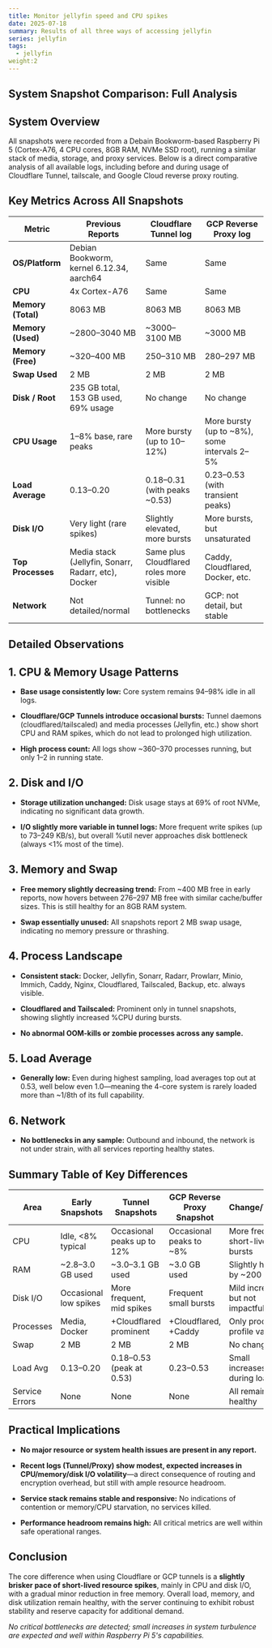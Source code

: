 ```yaml
---
title: Monitor jellyfin speed and CPU spikes
date: 2025-07-18
summary: Results of all three ways of accessing jellyfin
series: jellyfin
tags:
  - jellyfin
weight:2
---
```


## System Snapshot Comparison: Full Analysis

## System Overview

All snapshots were recorded from a Debain Bookworm-based Raspberry Pi 5 (Cortex-A76, 4 CPU cores, 8GB RAM, NVMe SSD root), running a similar stack of media, storage, and proxy services. Below is a direct comparative analysis of all available logs, including before and during usage of Cloudflare Tunnel, tailscale, and Google Cloud reverse proxy routing.

## Key Metrics Across All Snapshots

| Metric             | Previous Reports                                    | Cloudflare Tunnel log                    | GCP Reverse Proxy log                        |
| ------------------ | --------------------------------------------------- | ---------------------------------------- | -------------------------------------------- |
| **OS/Platform**    | Debian Bookworm, kernel 6.12.34, aarch64            | Same                                     | Same                                         |
| **CPU**            | 4x Cortex-A76                                       | Same                                     | Same                                         |
| **Memory (Total)** | 8063 MB                                             | 8063 MB                                  | 8063 MB                                      |
| **Memory (Used)**  | ~2800–3040 MB                                       | ~3000–3100 MB                            | ~3000 MB                                     |
| **Memory (Free)**  | ~320–400 MB                                         | 250–310 MB                               | 280–297 MB                                   |
| **Swap Used**      | 2 MB                                                | 2 MB                                     | 2 MB                                         |
| **Disk / Root**    | 235 GB total, 153 GB used, 69% usage                | No change                                | No change                                    |
| **CPU Usage**      | 1–8% base, rare peaks                               | More bursty (up to 10–12%)               | More bursty (up to ~8%), some intervals 2–5% |
| **Load Average**   | 0.13–0.20                                           | 0.18–0.31 (with peaks ~0.53)             | 0.23–0.53 (with transient peaks)             |
| **Disk I/O**       | Very light (rare spikes)                            | Slightly elevated, more bursts           | More bursts, but unsaturated                 |
| **Top Processes**  | Media stack (Jellyfin, Sonarr, Radarr, etc), Docker | Same plus Cloudflared roles more visible | Caddy, Cloudflared, Docker, etc.             |
| **Network**        | Not detailed/normal                                 | Tunnel: no bottlenecks                   | GCP: not detail, but stable                  |

## Detailed Observations

## 1. **CPU & Memory Usage Patterns**

- **Base usage consistently low:** Core system remains 94–98% idle in all logs.
    
- **Cloudflare/GCP Tunnels introduce occasional bursts:** Tunnel daemons (cloudflared/tailscaled) and media processes (Jellyfin, etc.) show short CPU and RAM spikes, which do not lead to prolonged high utilization.
    
- **High process count:** All logs show ~360–370 processes running, but only 1–2 in running state.
    

## 2. **Disk and I/O**

- **Storage utilization unchanged:** Disk usage stays at 69% of root NVMe, indicating no significant data growth.
    
- **I/O slightly more variable in tunnel logs:** More frequent write spikes (up to 73–249 KB/s), but overall %util never approaches disk bottleneck (always <1% most of the time).
    

## 3. **Memory and Swap**

- **Free memory slightly decreasing trend:** From ~400 MB free in early reports, now hovers between 276–297 MB free with similar cache/buffer sizes. This is still healthy for an 8GB RAM system.
    
- **Swap essentially unused:** All snapshots report 2 MB swap usage, indicating no memory pressure or thrashing.
    

## 4. **Process Landscape**

- **Consistent stack:** Docker, Jellyfin, Sonarr, Radarr, Prowlarr, Minio, Immich, Caddy, Nginx, Cloudflared, Tailscaled, Backup, etc. always visible.
    
- **Cloudflared and Tailscaled:** Prominent only in tunnel snapshots, showing slightly increased %CPU during bursts.
    
- **No abnormal OOM-kills or zombie processes across any sample.**
    

## 5. **Load Average**

- **Generally low:** Even during highest sampling, load averages top out at 0.53, well below even 1.0—meaning the 4-core system is rarely loaded more than ~1/8th of its full capability.
    

## 6. **Network**

- **No bottlenecks in any sample:** Outbound and inbound, the network is not under strain, with all services reporting healthy states.
    

## Summary Table of Key Differences

| Area           | Early Snapshots       | Tunnel Snapshots           | GCP Reverse Proxy Snapshot | Change/Trend                      |
| -------------- | --------------------- | -------------------------- | -------------------------- | --------------------------------- |
| CPU            | Idle, <8% typical     | Occasional peaks up to 12% | Occasional peaks to ~8%    | More frequent, short-lived bursts |
| RAM            | ~2.8–3.0 GB used      | ~3.0–3.1 GB used           | ~3.0 GB used               | Slightly higher, by ~200 MB       |
| Disk I/O       | Occasional low spikes | More frequent, mid spikes  | Frequent small bursts      | Mild increase, but not impactful  |
| Processes      | Media, Docker         | +Cloudflared prominent     | +Cloudflared, +Caddy       | Only process profile varies       |
| Swap           | 2 MB                  | 2 MB                       | 2 MB                       | No change                         |
| Load Avg       | 0.13–0.20             | 0.18–0.53 (peak at 0.53)   | 0.23–0.53                  | Small increases during load       |
| Service Errors | None                  | None                       | None                       | All remain healthy                |

## Practical Implications

- **No major resource or system health issues are present in any report.**
    
- **Recent logs (Tunnel/Proxy) show modest, expected increases in CPU/memory/disk I/O volatility**—a direct consequence of routing and encryption overhead, but still with ample resource headroom.
    
- **Service stack remains stable and responsive:** No indications of contention or memory/CPU starvation, no services killed.
    
- **Performance headroom remains high:** All critical metrics are well within safe operational ranges.
    

## Conclusion

The core difference when using Cloudflare or GCP tunnels is a **slightly brisker pace of short-lived resource spikes**, mainly in CPU and disk I/O, with a gradual minor reduction in free memory. Overall load, memory, and disk utilization remain healthy, with the server continuing to exhibit robust stability and reserve capacity for additional demand.

_No critical bottlenecks are detected; small increases in system turbulence are expected and well within Raspberry Pi 5's capabilities._
